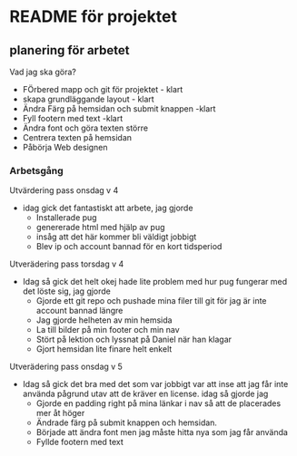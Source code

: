 # README för projektet

## planering för arbetet
Vad jag ska göra?
* FÖrbered mapp och git för projektet - klart
* skapa grundläggande layout - klart
* Ändra Färg på hemsidan och submit knappen -klart
* Fyll footern med text -klart
* Ändra font och göra texten större 
* Centrera texten på hemsidan 
* Påbörja Web designen


### Arbetsgång
Utvärdering pass onsdag v 4
* idag gick det fantastiskt att arbete, jag gjorde
    * Installerade pug
    * genererade html med hjälp av pug
    * insåg att det här kommer bli väldigt jobbigt
    * Blev ip och account bannad för en kort tidsperiod


Utverädering pass torsdag v 4
* Idag så gick det helt okej hade lite problem med hur pug fungerar med det löste sig, jag gjorde
    * Gjorde ett git repo och pushade mina filer till git för jag är inte account bannad längre
    * Jag gjorde helheten av min hemsida
    * La till bilder på min footer och min nav
    * Stört på lektion och lyssnat på Daniel när han klagar
    * Gjort hemsidan lite finare helt enkelt

Utverädering pass onsdag v 5
* Idag så gick det bra med det som var jobbigt var att inse att jag får inte använda pågrund utav att de kräver en license. idag    så gjorde jag
    * Gjorde en padding right på mina länkar i nav så att de placerades mer åt höger
    * Ändrade färg på submit knappen och hemsidan.
    * Började att ändra font men jag måste hitta nya som jag får använda
    * Fyllde footern med text
